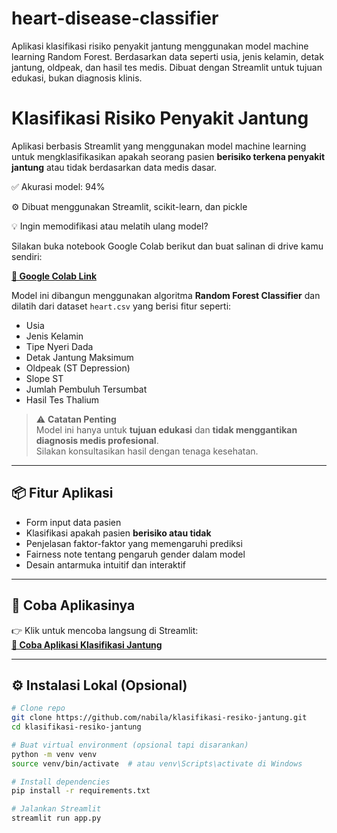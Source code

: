 # heart-disease-classifier
Aplikasi klasifikasi risiko penyakit jantung menggunakan model machine learning Random Forest. Berdasarkan data seperti usia, jenis kelamin, detak jantung, oldpeak, dan hasil tes medis. Dibuat dengan Streamlit untuk tujuan edukasi, bukan diagnosis klinis.

#  Klasifikasi Risiko Penyakit Jantung

Aplikasi berbasis Streamlit yang menggunakan model machine learning untuk mengklasifikasikan apakah seorang pasien **berisiko terkena penyakit jantung** atau tidak berdasarkan data medis dasar.

✅ Akurasi model: 94%

⚙️ Dibuat menggunakan Streamlit, scikit-learn, dan pickle

💡 Ingin memodifikasi atau melatih ulang model?

Silakan buka notebook Google Colab berikut dan buat salinan di drive kamu sendiri:

**[📎 Google Colab Link](https://colab.research.google.com/drive/17mmOZwCJ05Hbe1kwRBcLdxpSV5rpFfLJ?usp=sharing)**  


Model ini dibangun menggunakan algoritma **Random Forest Classifier** dan dilatih dari dataset `heart.csv` yang berisi fitur seperti:
- Usia
- Jenis Kelamin
- Tipe Nyeri Dada
- Detak Jantung Maksimum
- Oldpeak (ST Depression)
- Slope ST
- Jumlah Pembuluh Tersumbat
- Hasil Tes Thalium

> ⚠️ **Catatan Penting**  
> Model ini hanya untuk **tujuan edukasi** dan **tidak menggantikan diagnosis medis profesional**.  
> Silakan konsultasikan hasil dengan tenaga kesehatan.

---

## 📦 Fitur Aplikasi

- Form input data pasien
- Klasifikasi apakah pasien **berisiko atau tidak**
- Penjelasan faktor-faktor yang memengaruhi prediksi
- Fairness note tentang pengaruh gender dalam model
- Desain antarmuka intuitif dan interaktif

---

## 🚀 Coba Aplikasinya

👉 Klik untuk mencoba langsung di Streamlit:  
**[🔗 Coba Aplikasi Klasifikasi Jantung](https://heart-disease-classifier-ml.streamlit.app/)**  

---

## ⚙️ Instalasi Lokal (Opsional)

```bash
# Clone repo
git clone https://github.com/nabila/klasifikasi-resiko-jantung.git
cd klasifikasi-resiko-jantung

# Buat virtual environment (opsional tapi disarankan)
python -m venv venv
source venv/bin/activate  # atau venv\Scripts\activate di Windows

# Install dependencies
pip install -r requirements.txt

# Jalankan Streamlit
streamlit run app.py
